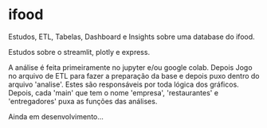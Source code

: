 # ifood
Estudos, ETL, Tabelas, Dashboard e Insights sobre uma database do ifood.

Estudos sobre o streamlit, plotly e express.

A análise é feita primeiramente no jupyter e/ou google colab. Depois Jogo no arquivo de ETL para fazer a preparação da base e depois puxo dentro do arquivo 'analise'.
Estes são responsáveis por toda lógica dos gráficos. 
Depois, cada 'main' que tem o nome 'empresa', 'restaurantes' e 'entregadores' puxa as funções das análises.

Ainda em desenvolvimento...
